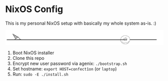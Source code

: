 # NixOS Config

This is my personal NixOS setup with basically my whole system as-is. :)

![](divider.png)

1. Boot NixOS installer
2. Clone this repo
3. Encrypt new user password via agenix: `./bootstrap.sh`
4. Set hostname: `export HOST=confect1on` (or `laptop`)
5. Run: `sudo -E ./install.sh`